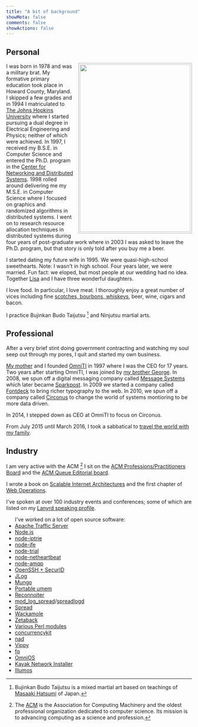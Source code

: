 ```yaml
---
title: "A bit of background"
showMeta: false
comments: false
showActions: false
---
```


## Personal

<img width="300" height="453" src="/images/9096812268_696c02dcb7_s.jpg" style="float:right; margin-left:1em; margin-bottom:0.5em; padding:0.2em; height:453px; width:300px; border:1px solid #aaa"/>

I was born in 1978 and was a military brat. My formative primary education took place in Howard County, Maryland. I skipped a few grades and in 1994 I matriculated to [The Johns Hopkins University](https://www.jhu.edu/) where I started pursuing a dual degree in Electrical Engineering and Physics; neither of which were achieved. In 1997, I received my B.S.E. in Computer Science and entered the Ph.D. program in the [Center for Networking and Distributed Systems](https://www.cnds.jhu.edu/). 1998 rolled around delivering me my M.S.E. in Computer Science where I focused on graphics and randomized algorithms in distributed systems.  I went on to research resource allocation techniques in distributed systems during four years of post-graduate work where in 2003 I was asked to leave the Ph.D. program, but that story is only told after you buy me a beer.

I started dating my future wife in 1995. We were quasi-high-school sweethearts. Note: I wasn't in high school. Four years later, we were married. Fun fact: we eloped, but most people at our wedding had no idea. Together [Lisa](https://lisabmrss.blogspot.com/) and I have three wonderful daughters.

I love food. In particular, I love meat. I thoroughly enjoy a great number of vices including fine [scotches, bourbons, whiskeys](https://lh3.googleusercontent.com/-wYdaDTa5f-8/UqegttTscCI/AAAAAAAAEJw/qW50EE8LPf8/w691-h518-no/20131210_181515_LLS.jpg), beer, wine, cigars and bacon.

I practice Bujinkan Budo Taijutsu [^fn:1] and Ninjutsu martial arts.

## Professional

After a very brief stint doing government contracting and watching my soul seep out through my pores, I quit and started my own business.

[My mother](https://www.linkedin.com/pub/sherry-schlossnagle/1/70/450) and I founded [OmniTI](https://omniti.com/) in 1997 where I was the CEO for 17 years. Two years after starting OmniTI, I was joined by [my brother George](https://www.linkedin.com/pub/george-schlossnagle/0/449/a20). In 2008, we spun off a digital messaging company called [Message Systems](https://www.messagesystems.com/) which later became [Sparkpost](https://www.sparkpost.com). In 2009 we started a company called [Fontdeck](https://fontdeck.com/) to bring richer typography to the web. In 2010, we spun off a company called [Circonus](https://www.circonus.com/) to change the world of systems montioring to be more data driven.

In 2014, I stepped down as CEO at OmniTI to focus on Circonus.

From July 2015 until March 2016, I took a sabbatical to [travel the world with my family](https://schlossini.tresbon.voyage/t/watt).

## Industry

I am very active with the ACM [^fn:2] I sit on the [ACM Professions/Practitioners Board](https://learning.acm.org/about/professions_board.cfm) and the [ACM Queue Editorial board](https://queue.acm.org/editorialboardx.cfm).

I wrote a book on [Scalable Internet Architectures](https://www.amazon.com/exec/obidos/ASIN/067232699X/lethargy-20/104-9600898-8379162?_encoding=UTF8&camp=1789&link_code=xm2) and the first chapter of [Web Operations](https://www.amazon.com/gp/product/1449377440/ref=as_li_ss_tl?ie=UTF8&camp=1789&creative=390957&creativeASIN=1449377440&linkCode=as2&tag=lethargy-20).

I've spoken at over 100 industry events and conferences; some of which are listed on my [Lanyrd speaking profile](https://lanyrd.com/profile/postwait/).

<ul class="laundry">
I've worked on a lot of open source software:
<li><a title="Apache Traffic Server" href="https://trafficserver.apache.org/">Apache Traffic Server</a></li>
<li><a title="Node.js" href="https://github.com/joyent/node">Node.js</a></li>
<li><a title="node-iptrie" href="https://github.com/postwait/node-iptrie">node-iptrie</a></li>
<li><a title="node-ife" href="https://github.com/postwait/node-ife">node-ife</a></li>
<li><a title="node-trial" href="https://github.com/postwait/node-trial">node-trial</a></li>
<li><a title="node-netheartbeat" href="https://github.com/postwait/node-netheartbeat">node-netheartbeat</a></li>
<li><a title="node-amqp" href="https://github.com/postwait/node-amqp">node-amqp</a></li>
<li><a href="https://lethargy.org/~jesus/projects/">OpenSSH + SecurID</a></li>
<li><a href="https://labs.omniti.com/trac/jlog">JLog</a></li>
<li><a href="https://labs.omniti.com/trac/mungo">Mungo</a></li>
<li><a href="https://labs.omniti.com/trac/portableumem">Portable umem</a></li>
<li><a href="https://labs.omniti.com/trac/reconnoiter">Reconnoiter</a></li>
<li><a href="https://backhand.org/mod_log_spread/">mod_log_spread</a>/<a href="https://labs.omniti.com/trac/spreadlogd">spreadlogd</a></li>
<li><a href="https://spread.org/">Spread</a></li>
<li><a href="https://backhand.org/wackamole/">Wackamole</a></li>
<li><a href="https://labs.omniti.com/trac/zetaback">Zetaback</a></li>
<li><a href="https://search.cpan.org/~JESUS/">Various Perl modules</a></li>
<li><a title="Concurrency Kit" href="https://concurrencykit.org/">concurrencykit</a></li>
<li><a title="Node Agent Daemon" href="https://github.com/circonus-labs/nad">nad</a></li>
<li><a href="https://github.com/postwait/vippy">Vippy</a></li>
<li><a href="https://github.com/postwait/fq">fq</a></li>
<li><a title="OmniOS" href="https://omnios.omniti.com">OmniOS</a></li>
<li><a title="Kayak Installer" href="https://github.com/omniti-labs/kayak">Kayak Network Installer</a></li>
<li><a title="Illumos" href="https://github.com/illumos/illumos-gate">Illumos</a></li>
</ul>

[^fn:1]: Bujinkan Budo Taijutsu is a mixed martial art based on teachings of [Masaaki Hatsumi](https://en.wikipedia.org/wiki/Masaaki_Hatsumi) of Japan.  

[^fn:2]: The [ACM](https://acm.org) is the Association for Computing Machinery and the oldest professional organization dedicated to computer science.  Its mission is to advancing computing as a science and profession.

